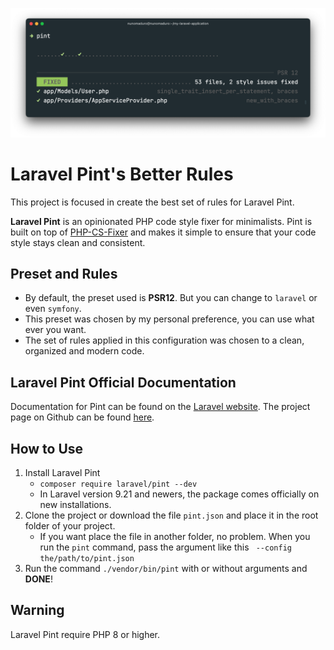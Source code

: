 ![Laravel Pint](https://raw.githubusercontent.com/laravel/pint/main/art/overview.png)

# Laravel Pint's Better Rules

This project is focused in create the best set of rules for Laravel Pint.

**Laravel Pint** is an opinionated PHP code style fixer for minimalists. Pint is built on top of [PHP-CS-Fixer](https://github.com/FriendsOfPHP/PHP-CS-Fixer) and makes it simple to ensure that your code style stays clean and consistent.

## Preset and Rules

- By default, the preset used is **PSR12**. But you can change to `laravel` or even `symfony`.
- This preset was chosen by my personal preference, you can use what ever you want.
- The set of rules applied in this configuration was chosen to a clean, organized and modern code.

## Laravel Pint Official Documentation

Documentation for Pint can be found on the [Laravel website](https://laravel.com/docs/pint).
The project page on Github can be found [here](https://github.com/laravel/pint).

## How to Use

1. Install Laravel Pint
   - `composer require laravel/pint --dev`
   - In Laravel version 9.21 and newers, the package comes officially on new installations.
2. Clone the project or download the file `pint.json` and place it in the root folder of your project.
   - If you want place the file in another folder, no problem. When you run the `pint` command, pass the argument like this ` --config the/path/to/pint.json`
3. Run the command `./vendor/bin/pint` with or without arguments and **DONE**!

## Warning
Laravel Pint require PHP 8 or higher.